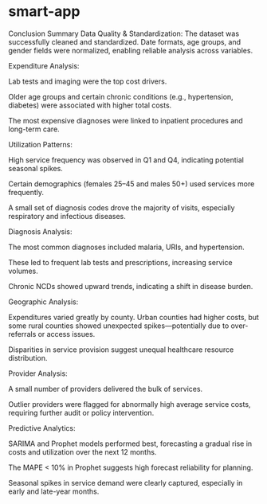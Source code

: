 # smart-app
Conclusion Summary
Data Quality & Standardization:
The dataset was successfully cleaned and standardized. Date formats, age groups, and gender fields were normalized, enabling reliable analysis across variables.

Expenditure Analysis:

Lab tests and imaging were the top cost drivers.

Older age groups and certain chronic conditions (e.g., hypertension, diabetes) were associated with higher total costs.

The most expensive diagnoses were linked to inpatient procedures and long-term care.

Utilization Patterns:

High service frequency was observed in Q1 and Q4, indicating potential seasonal spikes.

Certain demographics (females 25–45 and males 50+) used services more frequently.

A small set of diagnosis codes drove the majority of visits, especially respiratory and infectious diseases.

Diagnosis Analysis:

The most common diagnoses included malaria, URIs, and hypertension.

These led to frequent lab tests and prescriptions, increasing service volumes.

Chronic NCDs showed upward trends, indicating a shift in disease burden.

Geographic Analysis:

Expenditures varied greatly by county. Urban counties had higher costs, but some rural counties showed unexpected spikes—potentially due to over-referrals or access issues.

Disparities in service provision suggest unequal healthcare resource distribution.

Provider Analysis:

A small number of providers delivered the bulk of services.

Outlier providers were flagged for abnormally high average service costs, requiring further audit or policy intervention.

Predictive Analytics:

SARIMA and Prophet models performed best, forecasting a gradual rise in costs and utilization over the next 12 months.

The MAPE < 10% in Prophet suggests high forecast reliability for planning.

Seasonal spikes in service demand were clearly captured, especially in early and late-year months.
